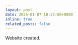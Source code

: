 ```yaml
---
layout: post
date: 2025-01-07 18:25:00+0800
inline: true
related_posts: false
---
```


Website created.
